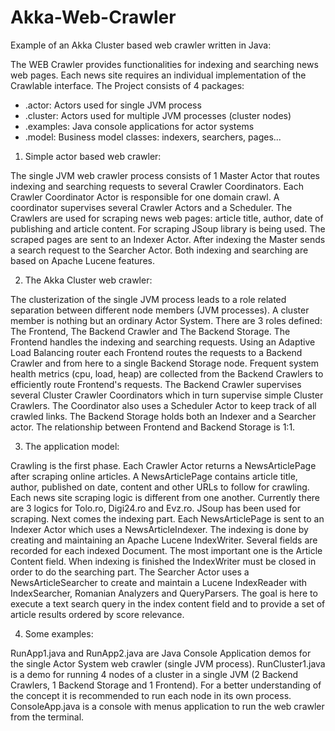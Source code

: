 # Akka-Web-Crawler
Example of an Akka Cluster based web crawler written in Java:

The WEB Crawler provides functionalities for indexing and searching news web pages. Each news site requires an individual implementation of the Crawlable interface. The Project consists of 4 packages:
- .actor: Actors used for single JVM process 
- .cluster: Actors used for multiple JVM processes (cluster nodes)
- .examples: Java console applications for actor systems
- .model: Business model classes: indexers, searchers, pages...

1. Simple actor based web crawler:

The single JVM web crawler process consists of 1 Master Actor that routes indexing and searching requests to several Crawler Coordinators. Each Crawler Coordinator Actor is responsible for one domain crawl. A coordinator supervises several Crawler Actors and a Scheduler. The Crawlers are used for scraping news web pages: article title, author, date of publishing and article content. For scraping JSoup library is being used. The scraped pages are sent to an Indexer Actor. After indexing the Master sends a search request to the Searcher Actor. Both indexing and searching are based on Apache Lucene features.

2. The Akka Cluster web crawler:

The clusterization of the single JVM process leads to a role related separation between different node members (JVM processes). A cluster member is nothing but an ordinary Actor System. There are 3 roles defined: The Frontend, The Backend Crawler and The Backend Storage. The Frontend handles the indexing and searching requests. Using an Adaptive Load Balancing router each Frontend routes the requests to a Backend Crawler and from here to a single Backend Storage node. Frequent system health metrics (cpu, load, heap) are collected from the Backend Crawlers to efficiently route Frontend's requests. The Backend Crawler supervises several Cluster Crawler Coordinators which in turn supervise simple Cluster Crawlers. The Coordinator also uses a Scheduler Actor to keep track of all crawled links. The Backend Storage holds both an Indexer and a Searcher actor. The relationship between Frontend and Backend Storage is 1:1. 

3. The application model:

Crawling is the first phase. Each Crawler Actor returns a NewsArticlePage after scraping online articles. A NewsArticlePage contains article title, author, published on date, content and other URLs to follow for crawling. Each news site scraping logic is different from one another. Currently there are 3 logics for Tolo.ro, Digi24.ro and Evz.ro. JSoup has been used for scraping. Next comes the indexing part. Each NewsArticlePage is sent to an Indexer Actor which uses a NewsArticleIndexer. The indexing is done by creating and maintaining an Apache Lucene IndexWriter. Several fields are recorded for each indexed Document. The most important one is the Article Content field. When indexing is finished the IndexWriter must be closed in order to do the searching part. The Searcher Actor uses a NewsArticleSearcher to create and maintain a Lucene IndexReader with IndexSearcher, Romanian Analyzers and QueryParsers. The goal is here to execute a text search query in the index content field and to provide a set of article results ordered by score relevance.

4. Some examples:

RunApp1.java and RunApp2.java are Java Console Application demos for the single Actor System web crawler (single JVM process). RunCluster1.java is a demo for running 4 nodes of a cluster in a single JVM (2 Backend Crawlers, 1 Backend Storage and 1 Frontend). For a better understanding of the concept it is recommended to run each node in its own process. ConsoleApp.java is a console with menus application to run the web crawler from the terminal.
